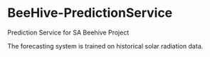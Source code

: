 # BeeHive-PredictionService
Prediction Service for SA Beehive Project

The forecasting system is trained on historical solar radiation data.
